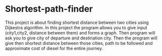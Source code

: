 # Shortest-path-finder
This project is about finding shortest distance between two cities using Dijkestra algorithm.
In this project the program allows you to give input (city1,city2, distance between them) and forms a graph.
Then program will ask you to give city of departure and destination city.
Then the program will give then shortest distance between those cities, path to be followed and approximate cost of diesel for the entire journey.
